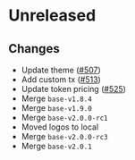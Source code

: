 # Unreleased
## Changes

- Update theme ([\#507](https://github.com/forbole/big-dipper-2.0-cosmos/issues/507))
- Add custom tx ([\#513](https://github.com/forbole/big-dipper-2.0-cosmos/issues/513))
- Update token pricing ([\#525](https://github.com/forbole/big-dipper-2.0-cosmos/issues/525))
- Merge `base-v1.8.4`
- Merge `base-v1.9.0`
- Merge `base-v2.0.0-rc1`
- Moved logos to local
- Merge `base-v2.0.0-rc3`
- Merge `base-v2.0.1`
